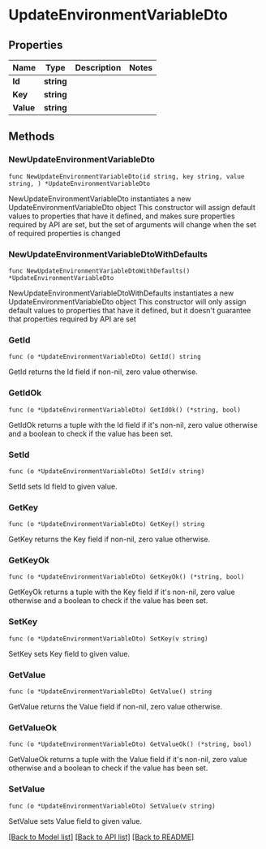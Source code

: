 # UpdateEnvironmentVariableDto

## Properties

Name | Type | Description | Notes
------------ | ------------- | ------------- | -------------
**Id** | **string** |  | 
**Key** | **string** |  | 
**Value** | **string** |  | 

## Methods

### NewUpdateEnvironmentVariableDto

`func NewUpdateEnvironmentVariableDto(id string, key string, value string, ) *UpdateEnvironmentVariableDto`

NewUpdateEnvironmentVariableDto instantiates a new UpdateEnvironmentVariableDto object
This constructor will assign default values to properties that have it defined,
and makes sure properties required by API are set, but the set of arguments
will change when the set of required properties is changed

### NewUpdateEnvironmentVariableDtoWithDefaults

`func NewUpdateEnvironmentVariableDtoWithDefaults() *UpdateEnvironmentVariableDto`

NewUpdateEnvironmentVariableDtoWithDefaults instantiates a new UpdateEnvironmentVariableDto object
This constructor will only assign default values to properties that have it defined,
but it doesn't guarantee that properties required by API are set

### GetId

`func (o *UpdateEnvironmentVariableDto) GetId() string`

GetId returns the Id field if non-nil, zero value otherwise.

### GetIdOk

`func (o *UpdateEnvironmentVariableDto) GetIdOk() (*string, bool)`

GetIdOk returns a tuple with the Id field if it's non-nil, zero value otherwise
and a boolean to check if the value has been set.

### SetId

`func (o *UpdateEnvironmentVariableDto) SetId(v string)`

SetId sets Id field to given value.


### GetKey

`func (o *UpdateEnvironmentVariableDto) GetKey() string`

GetKey returns the Key field if non-nil, zero value otherwise.

### GetKeyOk

`func (o *UpdateEnvironmentVariableDto) GetKeyOk() (*string, bool)`

GetKeyOk returns a tuple with the Key field if it's non-nil, zero value otherwise
and a boolean to check if the value has been set.

### SetKey

`func (o *UpdateEnvironmentVariableDto) SetKey(v string)`

SetKey sets Key field to given value.


### GetValue

`func (o *UpdateEnvironmentVariableDto) GetValue() string`

GetValue returns the Value field if non-nil, zero value otherwise.

### GetValueOk

`func (o *UpdateEnvironmentVariableDto) GetValueOk() (*string, bool)`

GetValueOk returns a tuple with the Value field if it's non-nil, zero value otherwise
and a boolean to check if the value has been set.

### SetValue

`func (o *UpdateEnvironmentVariableDto) SetValue(v string)`

SetValue sets Value field to given value.



[[Back to Model list]](../README.md#documentation-for-models) [[Back to API list]](../README.md#documentation-for-api-endpoints) [[Back to README]](../README.md)



